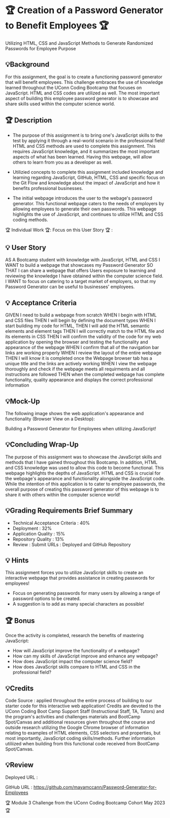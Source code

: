 #  🏆 Creation of a Password Generator to Benefit Employees 🏆
Utilizing HTML, CSS and JavaScript Methods to Generate Randomized Passwords for Employee Purpose


## 💡Background 

For this assignment, the goal is to create a functioning password generator that will benefit employees. This challenge embraces the use of knowledge learned throughout the UConn Coding Bootcamp that focuses on JavaScript. HTML and CSS codes are utilized as well. The most important aspect of building this employee password generator is to showcase and share skills used within the computer science world.



## 🏆 Description

* The purpose of this assignment is to bring one's JavaScript skills to the test by applying it through a real-world scenario in the professional field! HTML and CSS methods are used to complete this assignment. This requires JavaScript knowledge, and it summarizes the most important aspects of what has been learned. Having this webpage, will allow others to learn from you as a developer as well. 

* Utilizied concepts to complete this assignment included knowledge and learning regarding JavaScript, GitHub, HTML, CSS and specific focus on the Git Flow and knowledge about the impact of JavaScript and how it benefits professional businesses. 

* The initial webpage introduces the user to the webage's password generator. This functional webpage caters to the needs of employers by allowing employees to generate their own passwords. This webpage highlights the use of JavaScript, and continues to utilize HTML and CSS coding methods.



🏆 Individual Work 🏆: Focus on this User Story 🏆 : 


## 💡 User Story

AS A Bootcamp student with knowledge with JavaScript, HTML and CSS
I WANT to build a webpage that showcases my Password Generator
SO THAT I can share a webpage that offers Users exposure to learning and reviewing the knowledge I have obtained within the computer science field.
I WANT to focus on catering to a target market of employers, so that my Password Generator can be useful to businesses' employees. 



## 💡 Acceptance Criteria

GIVEN I need to build a webpage from scratch
WHEN I begin with HTML and CSS files
THEN I will begin by defining the document types
WHEN I start building my code for HTML,
THEN I will add the HTML semantic elements and element tags
THEN I will correctly match to the HTML file and its elements in CSS
THEN I will confirm the validity of the code for my web application by opening the browser and testing the functionality and appearance of the webpage
WHEN I confirm that all of the navigation bar links are working properly
WHEN I review the layout of the entire webpage 
THEN I will know it is completed once the Webpage browser tab has a unique title and the links are actively working
WHEN I view the webpage thoroughly and check if the webpage meets all requirments and all instructions are followed 
THEN when the completed webpage has complete functionality, quality appearance and displays the correct professional information



## 💡Mock-Up

The following image shows the web application's appearance and functionality (Browser View on a Desktop): 

Building a Password Generator for Employees when utilizing JavaScript!



## 💡Concluding Wrap-Up

The purpose of this assignment was to showcase the JavaScript skills and methods that I have gained throughout this Bootcamp. In addition, HTML and CSS knowledge was used to allow this code to become functional. This webpage highlights the depths of JavaScript. HTML and CSS is crucial for the webpage's appearance and functionality alongside the JavaScript code. While the intention of this application is to cater to employee passwords, the overall purpose of creating this password generator of this webpage is to share it with others within the computer science world!

## 💡Grading Requirements Brief Summary

* Technical Acceptance Criteria : 40%
* Deployment : 32%
* Application Quality : 15%
* Repository Quality : 13%
* Review : Submit URLs : Deployed and GitHub Repository


## 💡 Hints

This assignment forces you to utilize JavaScript skills to create an interactive webpage that provides assistance in creating passwords for employees!

* Focus on generating passwords for many users by allowing a range of password options to be created. 
* A suggestion is to add as many special characters as possible!



## 🏆 Bonus

Once the activity is completed, research the benefits of mastering JavaScript:

* How will JavaScript improve the functionality of a webpage?
* How can my skills of JavaScript improve and enhance any webpage?
* How does JavaScript impact the computer science field?
* How does JavaScript skills compare to HTML and CSS in the professional field?


## 💡Credits

Code Source : applied throughout the entire process of building to our starter code for this interactive web application! Credits are devoted to the UConn Coding Boot Camp Support Staff (Instructional Staff, TA, Tutors) and the program's activities and challenges materials and BootCamp Spot/Canvas and additional resources given throughout the course and outside research utilizing the Google Chrome browser of information relating to examples of HTML elements, CSS selectors and properties, but most importantly, JavaScript coding skills/methods. Further information utiliized when building from this functional code received from BootCamp Spot/Canvas. 

## 💡Review

Deployed URL : 

GitHub URL : https://github.com/mayamccann/Password-Generator-for-Employees

🏆 Module 3 Challenge from the UConn Coding Bootcamp Cohort May 2023 🏆